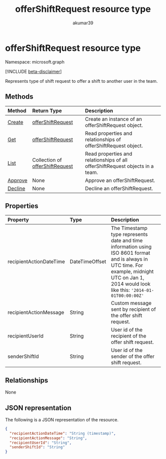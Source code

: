 ﻿---
title: "offerShiftRequest resource type"
description: "Represents type of shift request to offer a shift to another user in the team."
localization_priority: Normal
author: "akumar39"
ms.prod: "microsoft-teams"
doc_type: "resourcePageType"
---

# offerShiftRequest resource type

Namespace: microsoft.graph

[!INCLUDE [beta-disclaimer](../../includes/beta-disclaimer.md)]

Represents type of shift request to offer a shift to another user in the team.

## Methods

| Method                                         | Return Type                                             | Description                                                                   |
| :--------------------------------------------- | :------------------------------------------------------ | :---------------------------------------------------------------------------- |
| [Create](../api/offershiftrequest-post.md)     | [offerShiftRequest](offershiftrequest.md)               | Create an instance of an offerShiftRequest object.                            |
| [Get](../api/offershiftrequest-get.md)         | [offerShiftRequest](offershiftrequest.md)               | Read properties and relationships of offerShiftRequest object.                |
| [List](../api/offershiftrequest-list.md)       | Collection of [offerShiftRequest](offershiftrequest.md) | Read properties and relationships of all offerShiftRequest objects in a team. |
| [Approve](../api/offershiftrequest-approve.md) | None                                                    | Approve an offerShiftRequest.                                                 |
| [Decline](../api/offershiftrequest-decline.md) | None                                                    | Decline an offerShiftRequest.                                                 |

## Properties

| Property                | Type           | Description                                                                                                                                                                                      |
| :---------------------- | :------------- | :----------------------------------------------------------------------------------------------------------------------------------------------------------------------------------------------- |
| recipientActionDateTime | DateTimeOffset | The Timestamp type represents date and time information using ISO 8601 format and is always in UTC time. For example, midnight UTC on Jan 1, 2014 would look like this: `'2014-01-01T00:00:00Z'` |
| recipientActionMessage  | String         | Custom message sent by recipient of the offer shift request.                                                                                                                                     |
| recipientUserId         | String         | User id of the recipient of the offer shift request.                                                                                                                                             |
| senderShiftId           | String         | User id of the sender of the offer shift request.                                                                                                                                                |

## Relationships

None

## JSON representation

The following is a JSON representation of the resource.

<!-- {
  "blockType": "resource",
  "optionalProperties": [

  ],
  "@odata.type": "microsoft.graph.offerShiftRequest",
  "baseType": ""
}-->

```json
{
  "recipientActionDateTime": "String (timestamp)",
  "recipientActionMessage": "String",
  "recipientUserId": "String",
  "senderShiftId": "String"
}
```

<!-- uuid: 16cd6b66-4b1a-43a1-adaf-3a886856ed98
2019-02-04 14:57:30 UTC -->

<!-- {
  "type": "#page.annotation",
  "description": "offerShiftRequest resource",
  "keywords": "",
  "section": "documentation",
  "tocPath": ""
}-->
